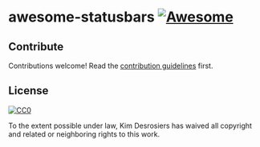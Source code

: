 # awesome-statusbars [![Awesome](https://awesome.re/badge.svg)](https://awesome.re)

## Contribute

Contributions welcome! Read the [contribution guidelines](contributing.md) first.

## License

[![CC0](http://mirrors.creativecommons.org/presskit/buttons/88x31/svg/cc-zero.svg)](https://creativecommons.org/publicdomain/zero/1.0/)

To the extent possible under law, Kim Desrosiers has waived all copyright and related or neighboring rights to this work.
